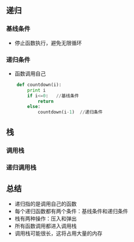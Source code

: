 <!--
 * @Description: In User Settings Edit
 * @Author: your name
 * @Date: 2019-08-21 09:46:56
 * @LastEditTime: 2019-08-21 10:08:24
 * @LastEditors: Please set LastEditors
 -->
## 递归

### 基线条件
+ 停止函数执行，避免无限循环
### 递归条件
+ 函数调用自己
```python
    def countdown(i):
        print i
        if i<=0:   //基线条件
            return  
        else:
            countdown(i-1)  //递归条件
```

## 栈
### 调用栈
### 递归调用栈

## 总结
+ 递归指的是调用自己的函数
+ 每个递归函数都有两个条件：基线条件和递归条件
+ 栈有两种操作：压入和弹出
+ 所有函数调用都进入调用栈
+ 调用栈可能很长，这将占用大量的内存
